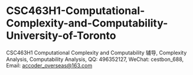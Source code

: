 # CSC463H1-Computational-Complexity-and-Computability-University-of-Toronto
CSC463H1 Computational Complexity and Computability 辅导, Complexity Analysis, Computability Analysis, QQ: 496352127, WeChat: cestbon_688, Email: accoder_overseas@163.com
